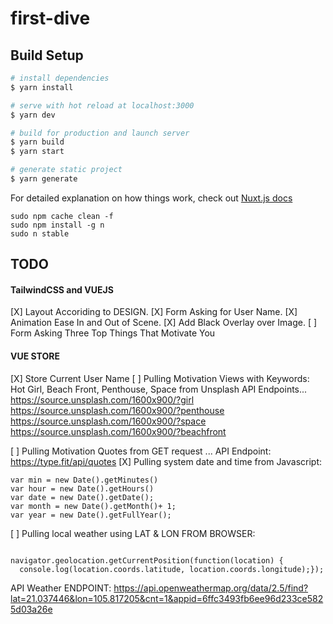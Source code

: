 # first-dive

## Build Setup

```bash
# install dependencies
$ yarn install

# serve with hot reload at localhost:3000
$ yarn dev

# build for production and launch server
$ yarn build
$ yarn start

# generate static project
$ yarn generate
```

For detailed explanation on how things work, check out [Nuxt.js docs](https://nuxtjs.org)

```
sudo npm cache clean -f
sudo npm install -g n
sudo n stable
```

## TODO
#### TailwindCSS and VUEJS
[X] Layout Accoriding to DESIGN.
[X] Form Asking for User Name.
[X] Animation Ease In and Out of Scene.
[X] Add Black Overlay over Image.
[ ] Form Asking Three Top Things That Motivate You

#### VUE STORE 
[X] Store Current User Name 
[ ] Pulling Motivation Views with Keywords: Hot Girl, Beach Front, Penthouse, Space from Unsplash
API Endpoints...
https://source.unsplash.com/1600x900/?girl
https://source.unsplash.com/1600x900/?penthouse
https://source.unsplash.com/1600x900/?space
https://source.unsplash.com/1600x900/?beachfront

[ ] Pulling Motivation Quotes from GET request ...  API Endpoint: https://type.fit/api/quotes
[X] Pulling system date and time from Javascript: 
``` 
var min = new Date().getMinutes()
var hour = new Date().getHours()
var date = new Date().getDate();
var month = new Date().getMonth()+ 1;
var year = new Date().getFullYear();
```

[ ] Pulling local weather using LAT & LON FROM BROWSER: 
```

navigator.geolocation.getCurrentPosition(function(location) {
  console.log(location.coords.latitude, location.coords.longitude);});
```

API Weather ENDPOINT: 
https://api.openweathermap.org/data/2.5/find?lat=21.037446&lon=105.817205&cnt=1&appid=6ffc3493fb6ee96d233ce5825d03a26e
